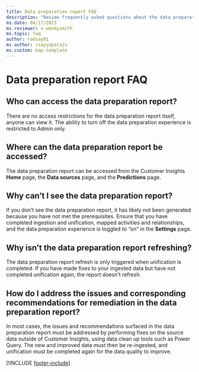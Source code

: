 ```yaml
---
title: Data preparation report FAQ
description: "Review frequently asked questions about the data preparation report in Customer Insights."
ms.date: 04/17/2023
ms.reviewer: v-wendysmith
ms.topic: faq
author: radsay01
ms.author: rsayyaparaju 
ms.custom: bap-template
---
```


# Data preparation report FAQ

## Who can access the data preparation report?

There are no access restrictions for the data preparation report itself, anyone can view it. The ability to turn off the data preparation experience is restricted to Admin only.

## Where can the data preparation report be accessed?

The data preparation report can be accessed from the Customer Insights **Home** page, the **Data sources** page, and the **Predictions** page.

## Why can’t I see the data preparation report?

If you don’t see the data preparation report, it has likely not been generated because you have not met the prerequisites. Ensure that you have completed ingestion and unification, mapped activities and relationships, and the data preparation experience is toggled to “on” in the  **Settings** page.

## Why isn’t the data preparation report refreshing?

The data preparation report refresh is only triggered when unification is completed. If you have made fixes to your ingested data but have not completed unification again, the report doesn’t refresh.

## How do I address the issues and corresponding recommendations for remediation in the data preparation report?

In most cases, the issues and recommendations surfaced in the data preparation report must be addressed by performing fixes on the source data outside of Customer Insights, using data clean up tools such as Power Query. The new and improved data must then be re-ingested, and unification must be completed again for the data quality to improve.

[!INCLUDE [footer-include](includes/footer-banner.md)]
